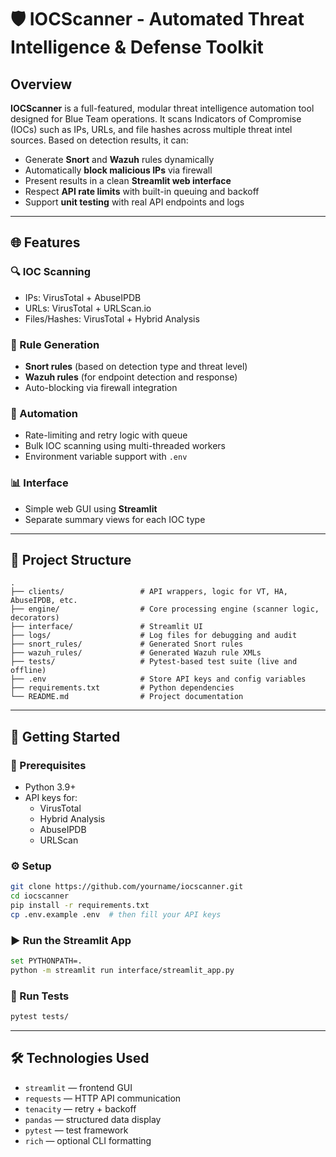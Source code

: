 
# 🛡️ IOCScanner - Automated Threat Intelligence & Defense Toolkit

## Overview

**IOCScanner** is a full-featured, modular threat intelligence automation tool designed for Blue Team operations. It scans Indicators of Compromise (IOCs) such as IPs, URLs, and file hashes across multiple threat intel sources. Based on detection results, it can:

- Generate **Snort** and **Wazuh** rules dynamically
- Automatically **block malicious IPs** via firewall
- Present results in a clean **Streamlit web interface**
- Respect **API rate limits** with built-in queuing and backoff
- Support **unit testing** with real API endpoints and logs

---

## 🌐 Features

### 🔍 IOC Scanning
- IPs: VirusTotal + AbuseIPDB
- URLs: VirusTotal + URLScan.io
- Files/Hashes: VirusTotal + Hybrid Analysis

### 📜 Rule Generation
- **Snort rules** (based on detection type and threat level)
- **Wazuh rules** (for endpoint detection and response)
- Auto-blocking via firewall integration

### 🧠 Automation
- Rate-limiting and retry logic with queue
- Bulk IOC scanning using multi-threaded workers
- Environment variable support with `.env`

### 📊 Interface
- Simple web GUI using **Streamlit**
- Separate summary views for each IOC type

---

## 📁 Project Structure

```
.
├── clients/                 # API wrappers, logic for VT, HA, AbuseIPDB, etc.
├── engine/                  # Core processing engine (scanner logic, decorators)
├── interface/               # Streamlit UI
├── logs/                    # Log files for debugging and audit
├── snort_rules/             # Generated Snort rules
├── wazuh_rules/             # Generated Wazuh rule XMLs
├── tests/                   # Pytest-based test suite (live and offline)
├── .env                     # Store API keys and config variables
├── requirements.txt         # Python dependencies
└── README.md                # Project documentation
```

---

## 🚀 Getting Started

### 🔧 Prerequisites

- Python 3.9+
- API keys for:
  - VirusTotal
  - Hybrid Analysis
  - AbuseIPDB
  - URLScan

### ⚙️ Setup

```bash
git clone https://github.com/yourname/iocscanner.git
cd iocscanner
pip install -r requirements.txt
cp .env.example .env  # then fill your API keys
```

### ▶️ Run the Streamlit App

```bash
set PYTHONPATH=.
python -m streamlit run interface/streamlit_app.py
```

### 🧪 Run Tests

```bash
pytest tests/
```

---

## 🛠️ Technologies Used

- `streamlit` — frontend GUI
- `requests` — HTTP API communication
- `tenacity` — retry + backoff
- `pandas` — structured data display
- `pytest` — test framework
- `rich` — optional CLI formatting
